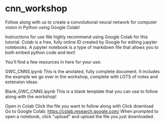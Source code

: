 # cnn_workshop
Follow along with us to create a convolutional neural network for computer vision in Python using Google Colab!

Instructions for use
We highly recommend using Google Colab for this tutorial. Colab is a free, fully online ID created by Google for editing jupyter notebooks. A jupyter notebook is a type of markdown file that allows you to both embed python code and text!

You'll find a few resources in here for your use:

GWC_CNNS.ipynb
This is the anotated, fully complete document. It includes the example we go over in the workshop, complete with LOTS of notes and extension ideas.

Blank_GWC_CNNS.ipynb
This is a blank template that you can use to follow along with the workshop!

Open in Colab
Click the file you want to follow along with
Click download
Go to Google Colab: https://colab.research.google.com/
When prompted to open a notebook, click "upload" and upload the file you just downloaded.
